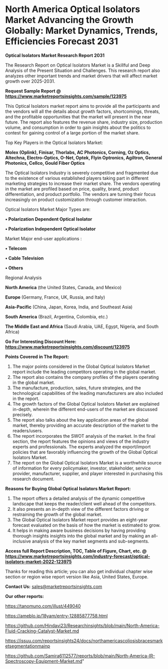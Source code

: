 # North America Optical Isolators Market Advancing the Growth Globally: Market Dynamics, Trends, Efficiencies Forecast 2031

<strong>Optical Isolators Market Research Report 2031</strong>

The Research Report on Optical Isolators Market is a Skillful and Deep Analysis of the Present Situation and Challenges. This research report also analyzes other important trends and market drivers that will affect market growth over 2025-2031.

<strong>Request Sample Report @ <a href=https://www.marketreportsinsights.com/sample/123975>https://www.marketreportsinsights.com/sample/123975</a></strong>

This Optical Isolators market report aims to provide all the participants and the vendors will all the details about growth factors, shortcomings, threats, and the profitable opportunities that the market will present in the near future. The report also features the revenue share, industry size, production volume, and consumption in order to gain insights about the politics to contest for gaining control of a large portion of the market share.

Top Key Players in the Optical Isolators Market:

<strong>Molex (Oplink), Finisar, Thorlabs, AC Photonics, Corning, Oz Optics, Altechna, Electro-Optics, O-Net, Optek, Flyin Optronics, Agiltron, General Photonics, Cellco, Gould Fiber Optics</strong>

The Optical Isolators Industry is severely competitive and fragmented due to the existence of various established players taking part in different marketing strategies to increase their market share. The vendors operating in the market are profiled based on price, quality, brand, product differentiation, and product portfolio. The vendors are turning their focus increasingly on product customization through customer interaction.

Optical Isolators Market Major Types are:

<strong>• Polarization Dependent Optical Isolator

• Polarization Independent Optical Isolator</strong>

Market Major end-user applications :

<strong>• Telecom

• Cable Television

• Others</strong>

Regional Analysis

</u><strong><b>North America</b></strong> (the United States, Canada, and Mexico)

<strong><b>Europe </b></strong>(Germany, France, UK, Russia, and Italy)

<strong><b>Asia-Pacific</b></strong> (China, Japan, Korea, India, and Southeast Asia)

<strong><b>South America</b></strong> (Brazil, Argentina, Colombia, etc.)

<strong><b>The Middle East and Africa</b></strong> (Saudi Arabia, UAE, Egypt, Nigeria, and South Africa)

<strong>Go For Interesting Discount Here: <a href=https://www.marketreportsinsights.com/discount/123975>https://www.marketreportsinsights.com/discount/123975</a></strong>

<strong>Points Covered in The Report:</strong>
<ol>
  <li>The major points considered in the Global Optical Isolators Market report include the leading competitors operating in the global market.</li>
  <li>The report also contains the company profiles of the players operating in the global market.</li>
  <li>The manufacture, production, sales, future strategies, and the technological capabilities of the leading manufacturers are also included in the report.</li>
  <li>The growth factors of the Global Optical Isolators Market are explained in-depth, wherein the different end-users of the market are discussed precisely.</li>
  <li>The report also talks about the key application areas of the global market, thereby providing an accurate description of the market to the readers/users.</li>
  <li>The report incorporates the SWOT analysis of the market. In the final section, the report features the opinions and views of the industry experts and professionals. The experts analyzed the export/import policies that are favorably influencing the growth of the Global Optical Isolators Market.</li>
  <li>The report on the Global Optical Isolators Market is a worthwhile source of information for every policymaker, investor, stakeholder, service provider, manufacturer, supplier, and player interested in purchasing this research document.</li>
</ol>
<strong>Reasons for Buying Global Optical Isolators Market Report:</strong>

<ol>
  <li>The report offers a detailed analysis of the dynamic competitive landscape that keeps the reader/client well ahead of the competitors.</li>
  <li>It also presents an in-depth view of the different factors driving or restraining the growth of the global market.</li>
  <li>The Global Optical Isolators Market report provides an eight-year forecast evaluated on the basis of how the market is estimated to grow.</li>
  <li>It helps in making aware business decisions by having providing thorough insights insights into the global market and by making an all-inclusive analysis of the key market segments and sub-segments.</li>
</ol>
<strong>Access full Report Description, TOC, Table of Figure, Chart, etc. @ <a href=https://www.marketreportsinsights.com/industry-forecast/optical-isolators-market-2022-123975>https://www.marketreportsinsights.com/industry-forecast/optical-isolators-market-2022-123975</a></strong>


Thanks for reading this article; you can also get individual chapter wise section or region wise report version like Asia, United States, Europe.

<strong>Contact Us:</strong>
sales@marketreportsinsights.com

<strong>Our other reports:</strong>

<a href=https://tanomuno.com/illust/449040>https://tanomuno.com/illust/449040</a>

<a href=https://ameblo.jp/18yam/entry-12885877758.html>https://ameblo.jp/18yam/entry-12885877758.html</a>

<a href=https://github.com/Hindavi23/Researchinsights/blob/main/North-America-Fluid-Cracking-Catalyst-Market.md>https://github.com/Hindavi23/Researchinsights/blob/main/North-America-Fluid-Cracking-Catalyst-Market.md</a>

<a href=https://issuu.com/reportsinsights24/docs/northamericascoliosisbracesmarketsegmentationmainp>https://issuu.com/reportsinsights24/docs/northamericascoliosisbracesmarketsegmentationmainp</a>

<a href=https://github.com/Samira6112577/reports/blob/main/North-America-IR-Spectroscopy-Equipment-Market.md>https://github.com/Samira6112577/reports/blob/main/North-America-IR-Spectroscopy-Equipment-Market.md</a>"
